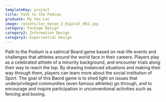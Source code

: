 ```yaml
---
templateKey: project
title: Path to the Podium
graduate: My Van Loc
image: /assets/loc_myvan_3_digital_002.jpg
category: Package Design
category2: Information Design
category3: Experiential Design
---
```

Path to the Podium is a satirical Board game based on real-life events and challenges that athletes around the world face in their careers. Players play as a celebrated athlete of a minority background, and encounter trials along their way to reach the top. By drawing instanced situations and making their way through them, players can learn more about the social institution of Sport. The goal of this Baord game is to shed light on issues that underprivileged communities (even famous athletes) go through, and to encourage and inspire participation in unconventional activities such as fencing and boxing.
